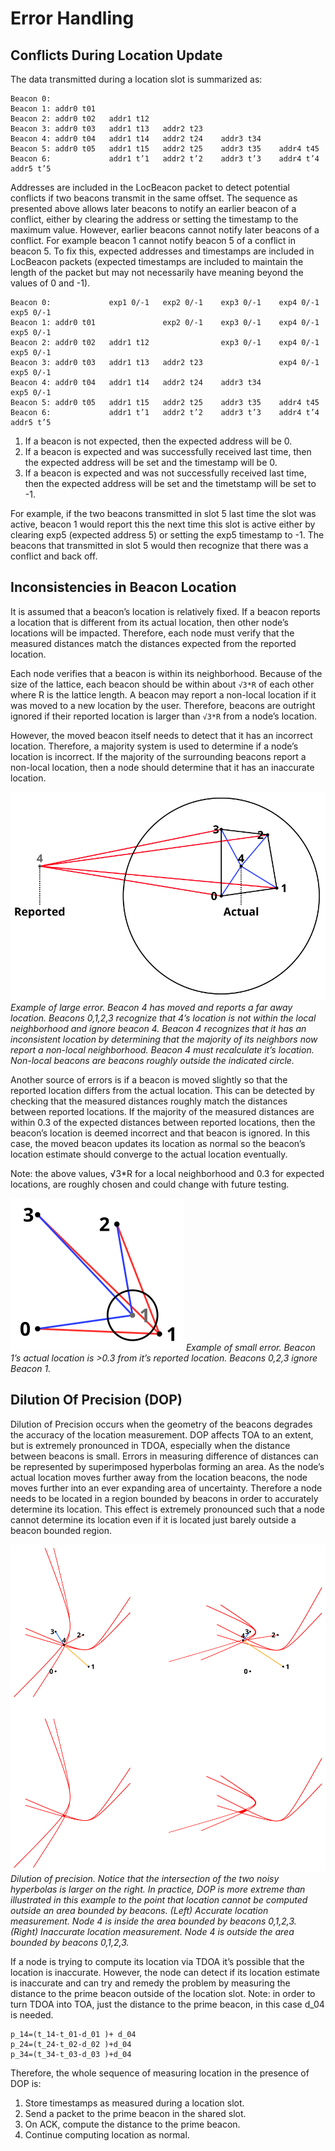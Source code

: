 # Error Handling
## Conflicts During Location Update
The data transmitted during a location slot is summarized as:

```
Beacon 0:
Beacon 1: addr0 t01
Beacon 2: addr0 t02   addr1 t12
Beacon 3: addr0 t03   addr1 t13   addr2 t23
Beacon 4: addr0 t04   addr1 t14   addr2 t24    addr3 t34
Beacon 5: addr0 t05   addr1 t15   addr2 t25    addr3 t35    addr4 t45
Beacon 6:             addr1 t’1   addr2 t’2    addr3 t’3    addr4 t’4   addr5 t’5
```

Addresses are included in the LocBeacon packet to detect potential conflicts if two beacons transmit in the same offset. The sequence as presented above allows later beacons to notify an earlier beacon of a conflict, either by clearing the address or setting the timestamp to the maximum value. However, earlier beacons cannot notify later beacons of a conflict. For example beacon 1 cannot notify beacon 5 of a conflict in beacon 5. To fix this, expected addresses and timestamps are included in LocBeacon packets (expected timestamps are included to maintain the length of the packet but may not necessarily have meaning beyond the values of 0 and -1).

```
Beacon 0:             exp1 0/-1   exp2 0/-1    exp3 0/-1    exp4 0/-1   exp5 0/-1
Beacon 1: addr0 t01               exp2 0/-1    exp3 0/-1    exp4 0/-1   exp5 0/-1
Beacon 2: addr0 t02   addr1 t12                exp3 0/-1    exp4 0/-1   exp5 0/-1
Beacon 3: addr0 t03   addr1 t13   addr2 t23                 exp4 0/-1   exp5 0/-1
Beacon 4: addr0 t04   addr1 t14   addr2 t24    addr3 t34                exp5 0/-1
Beacon 5: addr0 t05   addr1 t15   addr2 t25    addr3 t35    addr4 t45
Beacon 6:             addr1 t’1   addr2 t’2    addr3 t’3    addr4 t’4   addr5 t’5
```

1.	If a beacon is not expected, then the expected address will be 0.
2.	If a beacon is expected and was successfully received last time, then the expected address will be set and the timestamp will be 0.
3.	If a beacon is expected and was not successfully received last time, then the expected address will be set and the timetstamp will be set to -1.

For example, if the two beacons transmitted in slot 5 last time the slot was active, beacon 1 would report this the next time this slot is active either by clearing exp5 (expected address 5) or setting the exp5 timestamp to -1. The beacons that transmitted in slot 5 would then recognize that there was a conflict and back off.

## Inconsistencies in Beacon Location
It is assumed that a beacon’s location is relatively fixed. If a beacon reports a location that is different from its actual location, then other node’s locations will be impacted. Therefore, each node must verify that the measured distances match the distances expected from the reported location.

Each node verifies that a beacon is within its neighborhood. Because of the size of the lattice, each beacon should be within about `√3*R` of each other where R is the lattice length. A beacon may report a non-local location if it was moved to a new location by the user. Therefore, beacons are outright ignored if their reported location is larger than `√3*R` from a node’s location.

However, the moved beacon itself needs to detect that it has an incorrect location. Therefore, a majority system is used to determine if a node’s location is incorrect. If the majority of the surrounding beacons report a non-local location, then a node should determine that it has an inaccurate location.

![](large-error.svg)
*Example of large error. Beacon 4 has moved and reports a far away location. Beacons 0,1,2,3 recognize that 4’s location is not within the local neighborhood and ignore beacon 4. Beacon 4 recognizes that it has an inconsistent location by determining that the majority of its neighbors now report a non-local neighborhood. Beacon 4 must recalculate it’s location. Non-local beacons are beacons roughly outside the indicated circle.*

Another source of errors is if a beacon is moved slightly so that the reported location differs from the actual location. This can be detected by checking that the measured distances roughly match the distances between reported locations. If the majority of the measured distances are within 0.3 of the expected distances between reported locations, then the beacon’s location is deemed incorrect and that beacon is ignored. In this case, the moved beacon updates its location as normal so the beacon’s location estimate should converge to the actual location eventually.

Note: the above values, √3*R for a local neighborhood and 0.3 for expected locations, are roughly chosen and could change with future testing.

![](small-error.svg)
*Example of small error. Beacon 1’s actual location is >0.3 from it’s reported location. Beacons 0,2,3 ignore Beacon 1.*

## Dilution Of Precision (DOP)
Dilution of Precision occurs when the geometry of the beacons degrades the accuracy of the location measurement. DOP affects TOA to an extent, but is extremely pronounced in TDOA, especially when the distance between beacons is small. Errors in measuring difference of distances can be represented by superimposed hyperbolas forming an area. As the node’s actual location moves further away from the location beacons, the node moves further into an ever expanding area of uncertainty. Therefore a node needs to be located in a region bounded by beacons in order to accurately determine its location. This effect is extremely pronounced such that a node cannot determine its location even if it is located just barely outside a beacon bounded region.

![](dop.svg)
*Dilution of precision. Notice that the intersection of the two noisy hyperbolas is larger on the right. In practice, DOP is more extreme than illustrated in this example to the point that location cannot be computed outside an area bounded by beacons. (Left) Accurate location measurement. Node 4 is inside the area bounded by beacons 0,1,2,3. (Right) Inaccurate location measurement. Node 4 is outside the area bounded by beacons 0,1,2,3.*

If a node is trying to compute its location via TDOA it’s possible that the location is inaccurate. However, the node can detect if its location estimate is inaccurate and can try and remedy the problem by measuring the distance to the prime beacon outside of the location slot. Note: in order to turn TDOA into TOA, just the distance to the prime beacon, in this case d_04 is needed.
```
p_14=(t_14-t_01-d_01 )+ d_04
p_24=(t_24-t_02-d_02 )+d_04
p_34=(t_34-t_03-d_03 )+d_04
```

Therefore, the whole sequence of measuring location in the presence of DOP is:
1. Store timestamps as measured during a location slot.
2. Send a packet to the prime beacon in the shared slot.
3. On ACK, compute the distance to the prime beacon.
4. Continue computing location as normal.
